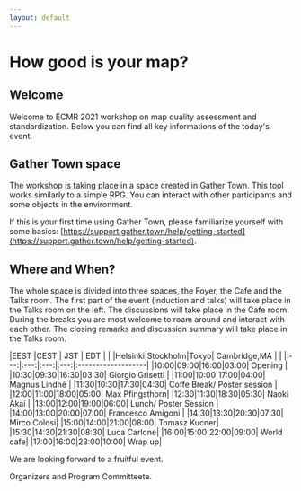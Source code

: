 ```yaml
---
layout: default
---
```

# How good is your map?

## Welcome

Welcome to ECMR 2021 workshop on map quality assessment and standardization.
Below you can find all key informations of the today's event.

## Gather Town space

The workshop is taking place in a space created in Gather Town.
This tool works similarly to a simple RPG.
You can interact with other participants and some objects in the environment.

If this is your first time using Gather Town, please familiarize yourself with some basics:
[https://support.gather.town/help/getting-started](https://support.gather.town/help/getting-started).

## Where and When?
The whole space is divided into three spaces, the Foyer, the Cafe and the Talks room.
The first part of the event (induction and talks) will take place in the Talks room on the left.
The discussions will take place in the Cafe room.
During the breaks you are most welcome to roam around and interact with each other.
The closing remarks and discussion summary will take place in the Talks room.

|EEST |CEST |	JST |	EDT |                |
|Helsinki|Stockholm|Tokyo| Cambridge,MA     |             |
|:---:|:---:|:---:|:---:|:-------------------|
|10:00|09:00|16:00|03:00|	Opening            |
|10:30|09:30|16:30|03:30|	Giorgio Grisetti    |
|11:00|10:00|17:00|04:00|	Magnus Lindhé   |
|11:30|10:30|17:30|04:30|	Coffe Break/ Poster session   |
|12:00|11:00|18:00|05:00|	Max Pfingsthorn|
|12:30|11:30|18:30|05:30|	Naoki Akai |
|13:00|12:00|19:00|06:00| Lunch/ Poster Session |
|14:00|13:00|20:00|07:00|	Francesco Amigoni |
|14:30|13:30|20:30|07:30|	Mirco Colosi|
|15:00|14:00|21:00|08:00|	Tomasz Kucner|
|15:30|14:30|21:30|08:30|	Luca Carlone|
|16:00|15:00|22:00|09:00|	World cafe|
|17:00|16:00|23:00|10:00|	Wrap up|

We are looking forward to a fruitful event.

Organizers and Program Committeete.
